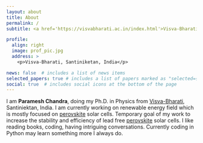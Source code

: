 ```yaml
---
layout: about
title: About
permalink: /
subtitle: <a href='https://visvabharati.ac.in/index.html'>Visva-Bharati</a>. Santiniketan

profile:
  align: right
  image: prof_pic.jpg
  address: >
    <p>Visva-Bharati, Santiniketan, India</p>

news: false  # includes a list of news items
selected_papers: true # includes a list of papers marked as "selected={true}"
social: true  # includes social icons at the bottom of the page
---
```


I am **Paramesh Chandra**, doing my Ph.D. in Physics from [Visva-Bharati](https://visvabharati.ac.in/), Santiniektan, India. I am currently working on renewable energy field which is mostly focused on [perovskite](https://en.wikipedia.org/wiki/Perovskite) solar cells. Temporary goal of my work to increase the stability and efficiency of lead free [perovskite](https://en.wikipedia.org/wiki/Perovskite) solar cells. I like reading books, coding, having intriguing conversations. Currently coding in Python may learn something more I always do.

